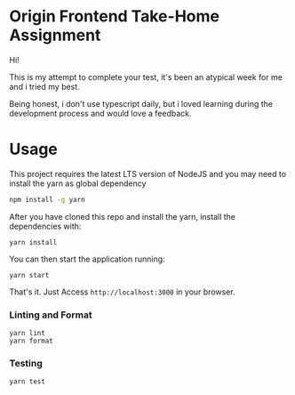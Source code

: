 # Origin Frontend Take-Home Assignment

Hi!

This is my attempt to complete your test, it's been an atypical week for me and i tried my best.

Being honest, i don't use typescript daily, but i loved learning during the development process and would love a feedback.

# Usage

This project requires the latest LTS version of NodeJS and you may need to install the yarn as global dependency

```bash
npm install -g yarn
```

After you have cloned this repo and install the yarn, install the dependencies with:

```
yarn install
```

You can then start the application running:

```
yarn start
```

That's it. Just Access `http://localhost:3000` in your browser.

### Linting and Format

```
yarn lint
yarn format
```

### Testing

```
yarn test
```
